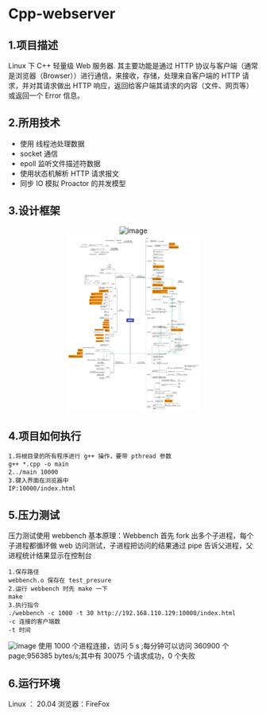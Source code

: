 # Cpp-webserver

## 1.项目描述

Linux 下 C++ 轻量级 Web 服务器.
其主要功能是通过 HTTP 协议与客户端（通常是浏览器（Browser））进行通信，来接收，存储，处理来自客户端的 HTTP 请求，并对其请求做出 HTTP 响应，返回给客户端其请求的内容（文件、网页等）或返回一个 Error 信息。

## 2.所用技术

- 使用 线程池处理数据
- socket 通信
- epoll 监听文件描述符数据
- 使用状态机解析 HTTP 请求报文
- 同步 IO 模拟 Proactor 的并发模型


## 3.设计框架

<div align=center>
<img width="699" alt="image" src="https://user-images.githubusercontent.com/22310531/153018656-0d1f891d-7bf4-430d-b01c-e04bab9b69e5.png">
</div>


<div align=center>
<img width="273" alt="image" src="https://github.com/XuDaHaoRen/Cpp-webserver/blob/main/%E6%9C%8D%E5%8A%A1%E5%99%A8.png">
</div>





## 4.项目如何执行

```
1.将根目录的所有程序进行 g++ 操作，要带 pthread 参数
g++ *.cpp -o main
2../main 10000 
3.键入界面在浏览器中
IP:10000/index.html

```

## 5.压力测试

压力测试使用 webbench 
基本原理：Webbench 首先 fork 出多个子进程，每个子进程都循环做 web 访问测试，子进程把访问的结果通过 pipe 告诉父进程，父进程统计结果显示在控制台

```
1.保存路径
webbench.o 保存在 test_presure
2.运行 webbench 时先 make 一下
make
3.执行指令
./webbench -c 1000 -t 30 http://192.168.110.129:10000/index.html
-c 连接的客户端数
-t 时间
```

<img width="627" alt="image" src="https://pic-1310558294.cos.ap-shanghai.myqcloud.com/img/202209111318615.png">
使用 1000 个进程连接，访问 5 s ;每分钟可以访问 360900 个 page;956385 bytes/s;其中有 30075 个请求成功，0 个失败


## 6.运行环境

Linux ： 20.04
浏览器：FireFox


